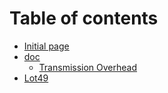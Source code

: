 # Table of contents

* [Initial page](README.md)
* [doc](doc/README.md)
  * [Transmission Overhead](doc/transmission_overhead.md)
* [Lot49](undefined.md)

